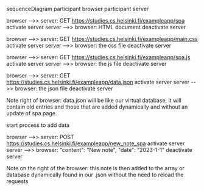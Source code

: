sequenceDiagram
participant browser
participant server

browser -->> server: GET https://studies.cs.helsinki.fi/exampleapp/spa
activate server
server -->> browser: HTML document
deactivate server

browser -->> server: GET https://studies.cs.helsinki.fi/exampleapp/main.css
activate server
server -->> browser: the css file
deactivate server

browser -->> server: GET https://studies.cs.helsinki.fi/exampleapp/spa.js
activate server
server -->> browser: the js file
deactivate server

browser -->> server: GET https://studies.cs.helsinki.fi/exampleapp/data.json
activate server
server -->> browser: the json file
deactivate server

Note right of browser: data.json will be like our virtual database, it will contain old entries and those that are added dynamically and without an update of spa page.

start process to add data

browser -->> server: POST https://studies.cs.helsinki.fi/exampleapp/new_note_spa
activate server
server -->> browser: "content": "New note", "date": "2023-1-1"
deactivate server

Note on the right of the browser: this note is then added to the array or database dynamically found in our .json without the need to reload the requests
